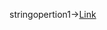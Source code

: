 stringopertion1->[Link](https://github.com/AnvethaHM4/Java-Programs/blob/main/3a_String%20operation_Exercises/p3e1.jpeg)

